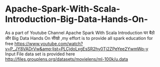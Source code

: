 # Apache-Spark-With-Scala-Introduction-Big-Data-Hands-On-
As a part of Youtube Channel Apache Spark With Scala Introduction घर बैठो और Big Data Hands On सीखो ,my effort is to provide all spark education for free https://www.youtube.com/watch?v=P_JY8VADrVw&amp;list=PLCjdoLxgEsSR2hy0Tj2ZPeYee2YwmWp-y
Input File data set is provided here http://files.grouplens.org/datasets/movielens/ml-100k/u.data
